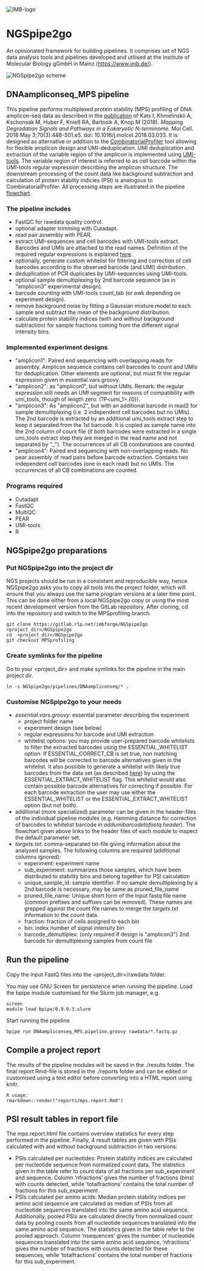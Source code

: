 ![IMB-logo](resources/IMB_logo.png)

# NGSpipe2go #

An opinionated framework for building pipelines. It comprises set of NGS data analysis tools and pipelines developed and utilised at the Institute of Molecular Biology gGmbH in Mainz (https://www.imb.de/).

![NGSpipe2go scheme](resources/NGSpipe2go_scheme.png)

## DNAampliconseq_MPS pipeline

This pipeline performs multiplexed protein stability (MPS) profiling of DNA amplicon-seq data as described in the [publication](https://www.sciencedirect.com/science/article/pii/S1097276518302363) of Kats I, Khmelinskii A, Kschonsak M, Huber F, Knieß RA, Bartosik A, Knop M (2018). *Mapping Degradation Signals and Pathways in a Eukaryotic N-terminome.* Mol Cell. 2018 May 3;70(3):488-501.e5. doi: 10.1016/j.molcel.2018.03.033. It is designed as alternative or addition to the [CombinatorialProfiler](https://github.com/ilia-kats/CombinatorialProfiler) tool allowing for flexible amplicon design and UMI-deduplication. UMI deduplication and extraction of the variable region of the amplicon is implemented using [UMI-tools](https://umi-tools.readthedocs.io/en/latest/index.html). The variable region of interest is referred to as cell barcode within the UMI-tools regular expression describing the amplicon structure. The downstream processing of the count data like background subtraction and calculation of protein stabilty indicies (PSI) is analogous to CombinatorialProfiler. All processing steps are illustrated in the pipeline [flowchart](https://www.draw.io/?lightbox=1&highlight=0000ff&edit=_blank&layers=1&nav=1#G1Z44xRviBaLQYeuWo4pYM1tH6W63oMt6h). 

### The pipeline includes

- FastQC for rawdata quality control.
- optional adapter trimming with Cutadapt.
- read pair assembly with PEAR.
- extract UMI-sequences and cell barcodes with UMI-tools extract. Barcodes and UMIs are attached to the read names. Definition of the required regular expressions is explained [here](https://umi-tools.readthedocs.io/en/latest/reference/extract.html#barcode-extraction).
- optionally, generate custom whitelist for filtering and correction of cell barcodes according to the observed barcode (and UMI) distribution. 
- deduplication of PCR duplicates by UMI-sequences using UMI-tools.
- optional sample demultiplexing by 2nd barcode sequence (as in "amplicon3" experimental design).
- barcode counting with UMI-tools count_tab (or awk depending on experiment design).
- remove background noise by fitting a Gaussian mixture model to each sample and subtract the mean of the background distribution.
- calculate protein stability indices (with and without background subtraction) for sample fractions coming from the different signal intensity bins.

### Implemented experiment designs

- "amplicon1": Paired end sequencing with overlapping reads for assembly. Amplicon sequence contains cell barcodes to count and UMIs for deduplication. Other elements are optional, but must fit the regular expression given in essential.vars.groovy.
- "amplicon2": as "amplicon1", but without UMIs. Remark: the regular expression still needs an UMI segment for reasons of compatibility with umi_tools, though of length zero: (?P<umi_1>.{0}).
- "amplicon3": As "amplicon2", but with an additional barcode in read2 for sample demultiplexing (i.e. 2 independent cell barcodes but no UMIs). The 2nd barcode is extracted by an additional umi_tools extract step to keep it separated from the 1st barcode. It is copied as sample name into the 2nd column of count file (if both barcodes were extracted in a single umi_tools extract step they are merged in the read name and not separated by "_"). The occurrences of all CB combinations are counted.
- "amplicon4": Paired end sequencing with non-overlapping reads. No pear assembly of read pairs before barcode extraction. Contains two independent cell barcodes (one in each read) but no UMIs. The occurrences of all CB combinations are counted.

### Programs required

- Cutadapt
- FastQC
- MultiQC
- PEAR
- UMI-tools
- R

## NGSpipe2go preparations ##

### Put NGSpipe2go into the project dir ###

NGS projects should be run in a consistant and reproducible way, hence NGSpipe2go asks you to copy all tools into the project folder, which will ensure that you always use the same program versions at a later time point. This can be done either from a local NGSpipe2go copy or using the most recent development version from the GitLab repository. After cloning, cd into the repository and switch to the MPSprofiling branch.

    git clone https://gitlab.rlp.net/imbforge/NGSpipe2go <project_dir>/NGSpipe2go
    cd  <project_dir>/NGSpipe2go
    git checkout MPSprofiling

### Create symlinks for the pipeline ###

Go to your <project_dir> and make symlinks for the pipeline in the main project dir. 

    ln -s NGSpipe2go/pipelines/DNAampliconseq/* .

### Customise NGSpipe2go to your needs ###

- *essential.vars.groovy*: essential parameter describing the experiment 
  - project folder name
  - experiment design (see below)
  - regular expressions for barcode and UMI extraction
  - whitelist options: you may provide user-prepared barcode whitelists to filter the extracted barcodes using the ESSENTIAL_WHITELIST option. If ESSENTIAL_CORRECT_CB is set true, non matching barcodes will be corrected to barcode alternatives given in the whitelist. It also possible to generate a whitelist with likely true barcodes from the data set (as described [here](https://umi-tools.readthedocs.io/en/latest/reference/whitelist.html)) by using the ESSENTIAL_EXTRACT_WHITELIST flag. This whitelist would also contain possible barcode alternatives for correcting if possible. For each barcode extraction the user may use either the ESSENTIAL_WHITELIST or the ESSENTIAL_EXTRACT_WHITELIST option (but not both).
- additional (more specialized) parameter can be given in the header-files of the individual pipeline modules (e.g. Hamming distance for correction of barcodes to whitelist barcode in *addumibarcodetofastq.header*). The flowchart given above links to the header files of each module to inspect the default parameter set.
- *targets.txt*: comma-separated txt-file giving information about the analysed samples. The following columns are required (additional columns ignored): 
  - experiment: experiment name
  - sub_experiment: summarizes those samples, which have been distributed to stability bins and belong together for PSI calculation
  - unique_sample_id: sample identifier. If no sample demultiplexing by a 2nd barcode is necessary, may be same as pruned_file_name
  - pruned_file_name: Unique short form of the input fastq file name (common prefixes and suffixes can be removed). These names are grepped against the count file names to merge the *targets.txt* information to the count data.
  - fraction: fraction of cells assigned to each bin
  - bin: index number of signal intensity bin
  - barcode_demultiplex: (only required if design is "amplicon3") 2nd barcode for demultiplexing samples from count file

## Run the pipeline ##

Copy the input FastQ files into the <project_dir>/rawdata folder.

You may use GNU Screen for persistence when running the pipeline. Load the bpipe module customised for the Slurm job manager, e.g.

    screen
    module load bpipe/0.9.9.3.slurm

Start running the pipeline

    bpipe run DNAampliconseq_MPS.pipeline.groovy rawdata/*.fastq.gz

## Compile a project report ##

The results of the pipeline modules will be saved in the ./results folder. The final report Rmd-file is stored in the ./reports folder and can be edited or customised using a text editor before converting into a HTML report using knitr.
    
    R usage:
    rmarkdown::render("reports/mps.report.Rmd")

## PSI result tables in report file ##

The mps.report.html file contains overview statistics for every step performed in the pipeline. Finally, 4 result tables are given with PSIs calculated with and without background subtraction in two versions:
- PSIs calculated per nucleotides: Protein stability indices are calculated per nucleotide sequence from normalized count data. The statistics given in the table refer to count data of all fractions per sub_experiment and sequence. Column ‘nfractions’ gives the number of fractions (bins) with counts detected, while ‘totalfractions’ contains the total number of fractions for this sub_experiment.
- PSIs calculated per amino acids: Median protein stability indices per amino acid sequence are calculated as median of PSIs from all nucleotide sequences translated into the same amino acid sequence. Additionally, pooled PSIs are calculated directly from normalized count data by pooling counts from all nucleotide sequences translated into the same amino acid sequence. The statistics given in the table refer to the pooled approach. Column ‘nsequences’ gives the number of nucleotide sequences translated into the same amino acid sequence, ‘nfractions’ gives the number of fractions with counts detected for these sequences, while ‘totalfractions’ contains the total number of fractions for this sub_experiment. 

